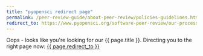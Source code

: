 ```yaml
---
title: "pyopensci redirect page"
permalink: /peer-review-guide/about-peer-review/policies-guidelines.html
redirect_to: https://www.pyopensci.org/software-peer-review/our-process/policies.html
---
```


Oops - looks like you're looking for our {{ page.title }}. Directing you 
to the right page now: <a href="{{ page.redirect_to }}"> {{ page.redirect_to }} </a>